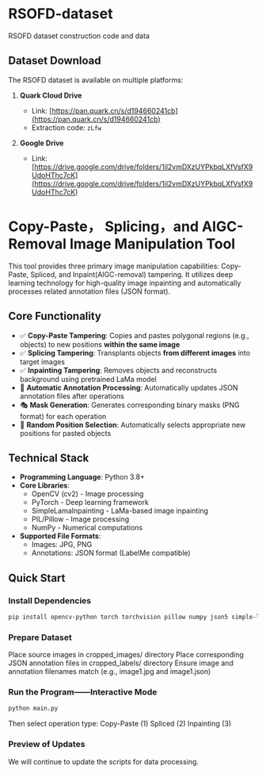 # RSOFD-dataset
RSOFD dataset construction code and data

## Dataset Download

The RSOFD dataset is available on multiple platforms:

1. **Quark Cloud Drive**  
   - Link: [https://pan.quark.cn/s/d194660241cb](https://pan.quark.cn/s/d194660241cb)  
   - Extraction code: `zLfw`

2. **Google Drive**  
   - Link: [https://drive.google.com/drive/folders/1il2vmDXzUYPkbqLXfVsfX9UdoHThc7cK](https://drive.google.com/drive/folders/1il2vmDXzUYPkbqLXfVsfX9UdoHThc7cK)


# Copy-Paste， Splicing，and AIGC-Removal Image Manipulation Tool

This tool provides three primary image manipulation capabilities: Copy-Paste, Spliced, and Inpaint(AIGC-removal) tampering. It utilizes deep learning technology for high-quality image inpainting and automatically processes related annotation files (JSON format).

## Core Functionality

- ✅ **Copy-Paste Tampering**: Copies and pastes polygonal regions (e.g., objects) to new positions **within the same image**
- ✅ **Splicing Tampering**: Transplants objects **from different images** into target images
- ✅ **Inpainting Tampering**: Removes objects and reconstructs background using pretrained LaMa model
- 📄 **Automatic Annotation Processing**: Automatically updates JSON annotation files after operations
- 🎭 **Mask Generation**: Generates corresponding binary masks (PNG format) for each operation
- 🔀 **Random Position Selection**: Automatically selects appropriate new positions for pasted objects

## Technical Stack

- **Programming Language**: Python 3.8+
- **Core Libraries**:
  - OpenCV (cv2) - Image processing
  - PyTorch - Deep learning framework
  - SimpleLamaInpainting - LaMa-based image inpainting
  - PIL/Pillow - Image processing
  - NumPy - Numerical computations
- **Supported File Formats**:
  - Images: JPG, PNG
  - Annotations: JSON format (LabelMe compatible)


## Quick Start

### Install Dependencies
```bash
pip install opencv-python torch torchvision pillow numpy json5 simple-lama-inpainting
```

### Prepare Dataset
Place source images in cropped_images/ directory
Place corresponding JSON annotation files in cropped_labels/ directory
Ensure image and annotation filenames match (e.g., image1.jpg and image1.json)

### Run the Program——Interactive Mode
```bash
python main.py
```
Then select operation type:
Copy-Paste (1)
Spliced (2)
Inpainting (3)

### Preview of Updates
We will continue to update the scripts for data processing.
